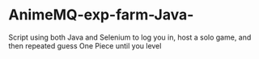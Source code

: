 # AnimeMQ-exp-farm-Java-
Script using both Java and Selenium to log you in, host a solo game, and then repeated guess One Piece until you level
